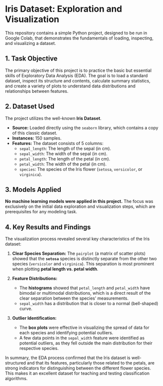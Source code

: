 # Iris Dataset: Exploration and Visualization

This repository contains a simple Python project, designed to be run in Google Colab, that demonstrates the fundamentals of loading, inspecting, and visualizing a dataset.

## 1. Task Objective
The primary objective of this project is to practice the basic but essential skills of Exploratory Data Analysis (EDA). The goal is to load a standard dataset, inspect its structure and contents, calculate summary statistics, and create a variety of plots to understand data distributions and relationships between features.

## 2. Dataset Used
The project utilizes the well-known **Iris Dataset**.

*   **Source:** Loaded directly using the `seaborn` library, which contains a copy of this classic dataset.
*   **Instances:** 150 samples.
*   **Features:** The dataset consists of 5 columns:
    *   `sepal_length`: The length of the sepal (in cm).
    *   `sepal_width`: The width of the sepal (in cm).
    *   `petal_length`: The length of the petal (in cm).
    *   `petal_width`: The width of the petal (in cm).
    *   `species`: The species of the Iris flower (`setosa`, `versicolor`, or `virginica`).

## 3. Models Applied
**No machine learning models were applied in this project.** The focus was exclusively on the initial data exploration and visualization steps, which are prerequisites for any modeling task.

## 4. Key Results and Findings

The visualization process revealed several key characteristics of the Iris dataset:

1.  **Clear Species Separation:** The `pairplot` (a matrix of scatter plots) showed that the **`setosa`** species is distinctly separate from the other two species (`versicolor` and `virginica`). This separation is most prominent when plotting **petal length vs. petal width**.

2.  **Feature Distributions:**
    *   The **histograms** showed that `petal_length` and `petal_width` have bimodal or multimodal distributions, which is a direct result of the clear separation between the species' measurements.
    *   `sepal_width` has a distribution that is closer to a normal (bell-shaped) curve.

3.  **Outlier Identification:**
    *   The **box plots** were effective in visualizing the spread of data for each species and identifying potential outliers.
    *   A few data points in the `sepal_width` feature were identified as potential outliers, as they fell outside the main distribution for their respective species.

In summary, the EDA process confirmed that the Iris dataset is well-structured and that its features, particularly those related to the petals, are strong indicators for distinguishing between the different flower species. This makes it an excellent dataset for teaching and testing classification algorithms.
